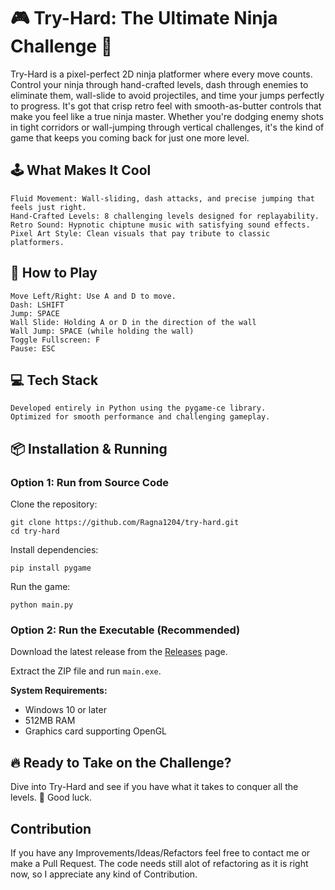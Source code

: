 <h1>🎮 Try-Hard: The Ultimate Ninja Challenge 🥷</h1>

Try-Hard is a pixel-perfect 2D ninja platformer where every move counts. Control your ninja through hand-crafted levels, dash through enemies to eliminate them, wall-slide to avoid projectiles, and time your jumps perfectly to progress. It's got that crisp retro feel with smooth-as-butter controls that make you feel like a true ninja master. Whether you're dodging enemy shots in tight corridors or wall-jumping through vertical challenges, it's the kind of game that keeps you coming back for just one more level.
<h2>🕹️ What Makes It Cool</h2>

    Fluid Movement: Wall-sliding, dash attacks, and precise jumping that feels just right.
    Hand-Crafted Levels: 8 challenging levels designed for replayability.
    Retro Sound: Hypnotic chiptune music with satisfying sound effects.
    Pixel Art Style: Clean visuals that pay tribute to classic platformers.

<h2>🚀 How to Play</h2>

    Move Left/Right: Use A and D to move.
    Dash: LSHIFT
    Jump: SPACE
    Wall Slide: Holding A or D in the direction of the wall
    Wall Jump: SPACE (while holding the wall)
    Toggle Fullscreen: F
    Pause: ESC
    
<h2>💻 Tech Stack</h2>

    Developed entirely in Python using the pygame-ce library.
    Optimized for smooth performance and challenging gameplay.


<h2>📦 Installation & Running</h2>

### Option 1: Run from Source Code
Clone the repository:

    git clone https://github.com/Ragna1204/try-hard.git
    cd try-hard

Install dependencies:

    pip install pygame

Run the game:

    python main.py

### Option 2: Run the Executable (Recommended)
Download the latest release from the [Releases](https://github.com/Ragna1204/try-hard/releases) page.

Extract the ZIP file and run `main.exe`.

**System Requirements:**
- Windows 10 or later
- 512MB RAM
- Graphics card supporting OpenGL

<h2>🔥 Ready to Take on the Challenge?</h2>

Dive into Try-Hard and see if you have what it takes to conquer all the levels. 🥷 Good luck.



<h2>Contribution</h2>
If you have any Improvements/Ideas/Refactors feel free to contact me or make a Pull Request. The code needs still alot of refactoring as it is right now, so I appreciate any kind of Contribution.
